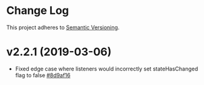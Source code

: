 # Change Log

This project adheres to [Semantic Versioning](http://semver.org/).

# v2.2.1 (2019-03-06)

-   Fixed edge case where listeners would incorrectly set stateHasChanged flag to false [\#8d9af16](https://github.com/anewjs/store/commit/8d9af16b81b3d311404c3bc47e4224e37b8b6a09)

